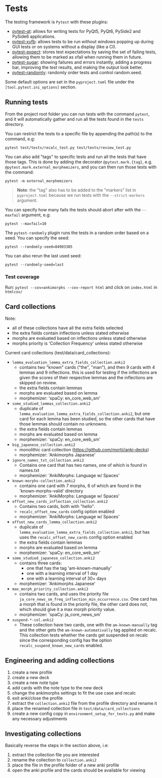 # Tests

The testing framework is `Pytest` with these plugins:
- [pytest-qt](https://pypi.org/project/pytest-qt/): allows for writing tests for PyQt5, PyQt6, PySide2 and PySide6 applications.
- [pytest-xvfb](https://pypi.org/project/pytest-xvfb/): allows tests to be run without windows popping up during GUI tests or on systems without a display (like a CI).
- [pytest-expect](https://pypi.org/project/pytest-expect/): stores test expectations by saving the set of failing tests, allowing them to be marked as xfail when running them in future.
- [pytest-sugar](https://pypi.org/project/pytest-sugar/): showing failures and errors instantly, adding a progress bar, improving the test results, and making the output look better.
- [pytest-randomly](https://pypi.org/project/pytest-randomly/): randomly order tests and control random.seed.

Some default options are set in the `pyproject.toml` file under the `[tool.pytest.ini_options]` section.

## Running tests

From the project root folder you can run tests with the command `pytest`, and it will automatically gather and run all
the tests found in the `tests` directory.

You can restrict the tests to a specific file by appending the path(s) to the command, e.g:
```
pytest test/tests/recalc_test.py test/tests/review_test.py
```

You can also add "tags" to specific tests and run all the tests that have those tags. This is done by adding the
decorator `@pytest.mark.{tag}`, e.g. `@pytest.mark.external_morphemizers`, and you can then run those tests with the
command:
```
pytest -m external_morphemizers
```

> **Note**: the "tag" also has to be added to the "markers" list in `pyproject.toml` because we run tests with the
> `--strict-markers` argument.

You can specify how many fails the tests should abort after with the `--maxfail` argument, e.g:
```
pytest --maxfail=10
```

The `pytest-randomly` plugin runs the tests in a random order based on a seed. You can specify the seed:
```
pytest --randomly-seed=84903385
```

You can also rerun the last used seed:
```
pytest --randomly-seed=last
```

### Test coverage

Run: `pytest --cov=ankimorphs --cov-report html` and click on `index.html` in `htmlcov/`


## Card collections

Note:
  - all of these collections have all the extra fields selected
  - the extra fields contain inflections unless stated otherwise
  - morphs are evaluated based on inflections unless stated otherwise
  - morphs priority is 'Collection Frequency' unless stated otherwise

Current card collections (test/data/card_collections):
- `lemma_evaluation_lemma_extra_fields_collection.anki2`
  - contains two "known" cards ("the", "man"), and then 9 cards with 4 lemmas and 9 inflections.
  this is used for testing if the inflections are given the scores of their respective lemmas and
  the inflections are skipped on review.
  - the extra fields contain lemmas
  - morphs are evaluated based on lemma
  - morphemizer: 'spaCy: en_core_web_sm'
- `some_studied_lemmas_collection.anki2`
  - duplicate of `lemma_evaluation_lemma_extra_fields_collection.anki2`, but one card for each lemma
  has been studied, so the other cards that have those lemmas should contain no unknowns.
  - the extra fields contain lemmas
  - morphs are evaluated based on lemma
  - morphemizer: 'spaCy: en_core_web_sm'
- `big_japanese_collection.anki2`
  - monolithic card collection (https://github.com/mortii/anki-decks)
  - morphemizer: 'Ankimorphs Japanese'
- `ignore_names_txt_collection.anki2`
  - Contains one card that has two names, one of which is found in names.txt
  - morphemizer: 'AnkiMorphs: Language w/ Spaces'
- `known-morphs-collection.anki2`
  - contains one card with 7 morphs, 6 of which are found in the 'known-morphs-valid' directory
  - morphemizer: 'AnkiMorphs: Language w/ Spaces'
- `offset_new_cards_inflection_collection.anki2`
  - Contains two cards, both with "hello".
  - `recalc_offset_new_cards` config option enabled
  - morphemizer: 'AnkiMorphs: Language w/ Spaces'
- `offset_new_cards_lemma_collection.anki2`
  - duplicate of `lemma_evaluation_lemma_extra_fields_collection.anki2`, but has uses the `recalc_offset_new_cards`
  config option enabled
  - the extra fields contain lemmas
  - morphs are evaluated based on lemma
  - morphemizer: 'spaCy: en_core_web_sm'
- `some_studied_japanese_collection.anki2`
  - contains three cards:
    - one that has the tag 'am-known-manually'
    - one with a learning interval of 1 day
    - one with a learning interval of 30+ days
  - morphemizer: 'Ankimorphs Japanese'
- `max_morph_priority_collection.anki2`
  - contains two cards, and uses the priority file `ja_core_news_sm_freq_inflection_min_occurrence.csv`. One card
  has a morph that is found in the priority file, the other card does not, which should give it a max morph priority value.
  - morphemizer: 'spaCy: ja_core_news_sm'
- `suspend-*-col.anki2`
  - These collection have two cards, one with the `am-known-manually` tag and the other gets the `am-known-automativally`
  tag applied on recalc. This collection tests whether the cards get suspended on recalc since the corresponding config
  has the option `recalc_suspend_known_new_cards` enabled.


## Engineering and adding collections

1. create a new profile
2. create a new deck
3. create a new note type
4. add cards with the note type to the new deck
5. change the ankimorphs settings to fit the use case and recalc
6. exit anki/close the profile
7. extract the `collection.anki2` file from the profile directory and rename it
8. place the renamed collection file in `test/data/card_collections`
9. create a new config copy in `environment_setup_for_tests.py` and make any necessary adjustments

## Investigating collections

Basically reverse the steps in the section above, i.e:
1. extract the collection file you are interested
2. rename the collection to `collection.anki2`
3. place the file in the profile folder of a new anki profile
4. open the anki profile and the cards should be available for viewing

